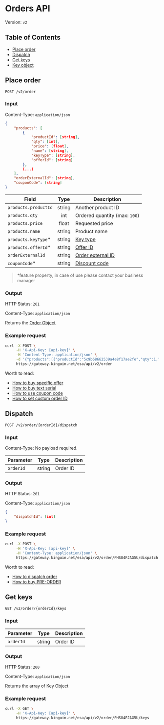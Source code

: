 # Orders API

Version: `v2`

## Table of Contents

- [Place order](#place-order)
- [Dispatch](#dispatch)
- [Get keys](#get-keys)
- [Key object](../v1/README.md#key-object)

## Place order

`POST /v2/order`

### Input

Content-Type: `application/json`

```json
{
    "products": [
        {
            "productId": [string],
            "qty": [int],
            "price": [float],
            "name": [string],
            "keyType": [string],
            "offerId": [string]
        },
        (...)
    ],
    "orderExternalId": [string],
    "couponCode": [string]
}
```

Field | Type | Description
--------- | :-----: | --------
`products.productId` | string | Another product ID
`products.qty` | int | Ordered quantity (max: `100`)
`products.price` | float | Requested price
`products.name` | string | Product name
`products.keyType`* | string | [Key type](../../../features/KeyType.md)
`products.offerId`* | string | [Offer ID](../../../features/BuyOffer.md)
`orderExternalId` | string | [Order external ID](../../../features/OrderExternalId.md)
`couponCode`* | string | [Discount code](../../../features/CouponCode.md)

> *feature property, in case of use please contact your business manager

### Output

HTTP Status: `201`

Content-Type: `application/json`

Returns the [Order Object](../v1/README.md#order-object)

### Example request

```bash
curl -X POST \
     -H 'X-Api-Key: [api-key]' \
     -H 'Content-Type: application/json' \
     -d '{"products":[{"productId":"5c9b68662539a4e8f17ae2fe","qty":1,"name":"Counter-Strike: Source Steam CD Key","price":5.79"}]}' \
     https://gateway.kinguin.net/esa/api/v2/order
```

Worth to read:

- [How to buy specific offer](../../../features/BuyOffer.md)
- [How to buy text serial](../../../features/KeyType.md)
- [How to use coupon code](../../../features/CouponCode.md)
- [How to set custom order ID](../../../features/OrderExternalId.md)



## Dispatch

`POST /v2/order/{orderId}/dispatch`

### Input

Content-Type: No payload required.

Parameter | Type | Description
--------- | :-----: | -----------
`orderId` | string | Order ID

### Output

HTTP Status: `201`

Content-Type: `application/json`

```json
{
    "dispatchId": [int]
}
```

### Example request

```bash
curl -X POST \
     -H 'X-Api-Key: [api-key]' \
     -H 'Content-Type: application/json' \
     https://gateway.kinguin.net/esa/api/v2/order/PHS84FJAG5U/dispatch
```

Worth to read:

- [How to dispatch order](../../../features/Dispatch.md)
- [How to buy PRE-ORDER](../../../features/PRE-ORDER.md)



## Get keys

`GET /v2/order/{orderId}/keys`

### Input

Parameter | Type | Description
--------- | :-----: | -----------
`orderId` | string | Order ID

### Output

HTTP Status: `200`

Content-Type: `application/json`

Returns the array of [Key Object](../v1/README.md#key-object)

### Example request

```bash
curl -X GET \
     -H 'X-Api-Key: [api-key]' \
     https://gateway.kinguin.net/esa/api/v2/order/PHS84FJAG5U/keys
```
